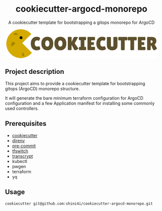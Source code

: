 <div align="center">

# cookiecutter-argocd-monorepo
A cookiecutter template for bootstrapping a gitops monorepo for ArgoCD

<img src="https://raw.githubusercontent.com/shini4i/assets/main/src/cookiecutter/cookiecutter.png" alt="Showcase">

</div>

## Project description
This project aims to provide a cookiecutter template for bootstrapping gitops (ArgoCD) monorepo structure.

It will generate the bare minimum terraform configuration for ArgoCD configuration and a few Application manifest for installing some commonly used controllers.

## Prerequisites
- [cookiecutter](https://cookiecutter.readthedocs.io)
- [direnv](https://direnv.net/)
- [pre-commit](https://pre-commit.com/)
- [tfswitch](https://tfswitch.warrensbox.com/)
- [transcrypt](https://github.com/elasticdog/transcrypt)
- kubectl
- pwgen
- terraform
- yq

## Usage
```bash
cookiecutter git@github.com:shini4i/cookiecutter-argocd-monorepo.git
```
